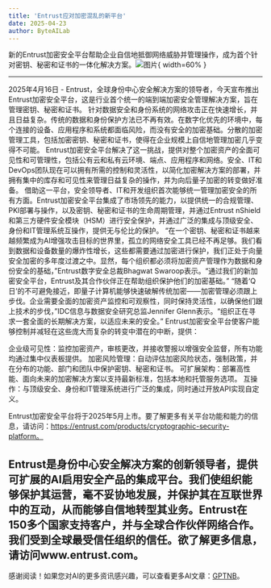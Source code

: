 ```yaml
---
title: 'Entrust应对加密混乱的新平台'
date: 2025-04-23
author: ByteAILab
---
```


新的Entrust加密安全平台帮助企业自信地抵御网络威胁并管理操作，成为首个针对密钥、秘密和证书的一体化解决方案。![图片](https://ai-techpark.com/wp-content/uploads/ai-3.jpg){ width=60% }

---

2025年4月16日 - Entrust，全球身份中心安全解决方案的领导者，今天宣布推出Entrust加密安全平台，这是行业首个统一的端到端加密安全管理解决方案，旨在管理密钥、秘密和证书。
针对数据安全和身份系统的网络攻击正在快速增长，并且日益复杂。传统的数据和身份保护方法已不再有效。在数字化优先的环境中，每个连接的设备、应用程序和系统都面临风险，而没有安全的加密基础。分散的加密管理工具，包括加密密钥、秘密和证书，使得在企业规模上自信地管理加密几乎变得不可能。
Entrust加密安全平台解决了这一挑战，提供对整个加密资产的全面可见性和可管理性，包括公有云和私有云环境、端点、应用程序和网络。安全、IT和DevOps团队现在可以拥有所需的控制和灵活性，以简化加密解决方案的部署，并拥有集中的库存和可见性来管理日益复杂的操作，并为向后量子加密的转变做好准备。
借助这一平台，安全领导者、IT和开发组织首次能够统一管理加密安全的所有方面。Entrust加密安全平台集成了市场领先的能力，以提供统一的合规管理、PKI部署与操作，以及密钥、秘密和证书的生命周期管理，并通过Entrust nShield和第三方硬件安全模块（HSM）进行安全保护，并通过广泛的集成与顶级安全、身份和IT管理系统互操作，提供无与伦比的保护。
“在一个密钥、秘密和证书越来越频繁成为AI增强攻击目标的世界里，孤立的网络安全工具已经不再足够。我们看到数据和设备数量的爆炸性增长，这些都需要通过加密进行保护，我们正处于向量安全加密的多年度过渡之中。显然，每个组织都必须将加密资产管理作为数据和身份安全的基础，”Entrust数字安全总裁Bhagwat Swaroop表示。“通过我们的新加密安全平台，Entrust及其合作伙伴正在帮助组织保护他们的加密基础。”
“随着‘Q日’的不可避免接近，即量子计算机能够快速破解传统加密——加密管理必须跟上步伐。企业需要全面的加密资产监控和可观察性，同时保持灵活性，以确保他们跟上技术的步伐，”IDC信息与数据安全研究总监Jennifer Glenn表示。“组织正在寻求一套全面的长期解决方案，以适应未来的安全。”
Entrust加密安全平台使客户能够控制并减轻在这些庞大而复杂的转变中潜在的中断，提供：

企业级可见性：监控加密资产，审核更改，并接收警报以增强安全监督，所有功能均通过集中仪表板提供。
加密风险管理：自动评估加密风险状态，强制政策，并在分布的功能、部门和团队中保护密钥、秘密和证书。
可扩展架构：部署高性能、面向未来的加密解决方案以支持最新标准，包括本地和托管服务选项。
互操作：与顶级安全、身份和IT管理系统进行广泛的集成，同时通过开放API实现自定义。

Entrust加密安全平台将于2025年5月上市。要了解更多有关平台功能和能力的信息，请访问：https://entrust.com/products/cryptographic-security-platform。

Entrust是身份中心安全解决方案的创新领导者，提供可扩展的AI启用安全产品的集成平台。我们使组织能够保护其运营，毫不妥协地发展，并保护其在互联世界中的互动，从而能够自信地转型其业务。Entrust在150多个国家支持客户，并与全球合作伙伴网络合作。我们受到全球最受信任组织的信任。欲了解更多信息，请访问www.entrust.com。
---
感谢阅读！如果您对AI的更多资讯感兴趣，可以查看更多AI文章：[GPTNB](https://gptnb.com)。